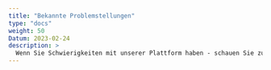 ```yaml
---
title: "Bekannte Problemstellungen"
type: "docs"
weight: 50
Datum: 2023-02-24
description: >
  Wenn Sie Schwierigkeiten mit unserer Plattform haben - schauen Sie zuerst hier nach.
---
```

